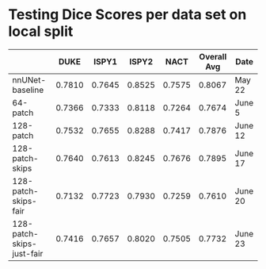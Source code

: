 # Testing Dice Scores per data set on local split

| | DUKE | ISPY1 | ISPY2 | NACT | Overall Avg | Date |
|-|------|-------|-------|------|-------------|------|
| nnUNet-baseline | 0.7810 | 0.7645 | 0.8525 | 0.7575 | 0.8067 | May 22
| 64-patch | 0.7366 | 0.7333 | 0.8118 | 0.7264 | 0.7674 | June 5
| 128-patch | 0.7532 | 0.7655 | 0.8288 | 0.7417 | 0.7876 | June 12
| 128-patch-skips | 0.7640 | 0.7613 | 0.8245 | 0.7676 | 0.7895 | June 17
| 128-patch-skips-fair | 0.7132 | 0.7723 | 0.7930 | 0.7259 | 0.7610 | June 20
| 128-patch-skips-just-fair | 0.7416 | 0.7657 | 0.8020 | 0.7505 | 0.7732 | June 23